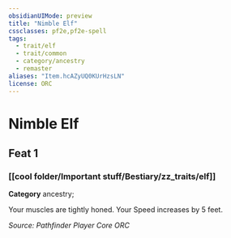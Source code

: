```yaml
---
obsidianUIMode: preview
title: "Nimble Elf"
cssclasses: pf2e,pf2e-spell
tags:
  - trait/elf
  - trait/common
  - category/ancestry
  - remaster
aliases: "Item.hcAZyUQ0KUrHzsLN"
license: ORC
---
```

# Nimble Elf
## Feat 1
### [[cool folder/Important stuff/Bestiary/zz_traits/elf]]

**Category** ancestry; 




Your muscles are tightly honed. Your Speed increases by 5 feet.

*Source: Pathfinder Player Core*
*ORC*